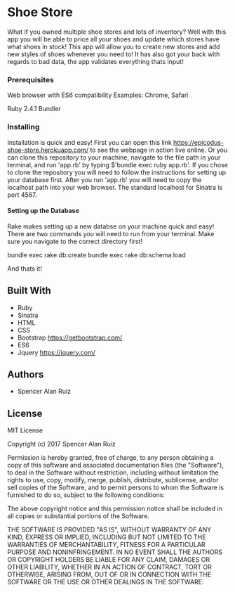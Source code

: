 # Shoe Store

What if you owned multiple shoe stores and lots of inventory? Well with this app you will be able to price all your shoes and update which stores have what shoes in stock! This app will allow you to create new stores and add new styles of shoes whenever you need to! It has also got your back with regards to bad data, the app validates everything thats input!

### Prerequisites

Web browser with ES6 compatibility
Examples: Chrome, Safari

Ruby 2.4.1
Bundler

### Installing

Installation is quick and easy! First you can open this link https://epicodus-shoe-store.herokuapp.com/ to see the webpage in action live online. Or you can clone this repository to your machine, navigate to the file path in your terminal, and run 'app.rb' by typing $'bundle exec ruby app.rb'. If you chose to clone the repository you will need to follow the instructions for setting up your database first. After you run 'app.rb' you will need to copy the localhost path into your web browser. The standard localhost for Sinatra is port 4567.

#### Setting up the Database

Rake makes setting up a new databse on your machine quick and easy! There are two commands you will need to run from your terminal. Make sure you navigate to the correct directory first!

bundle exec rake db:create
bundle exec rake db:schema:load

And thats it!

## Built With

* Ruby
* Sinatra
* HTML
* CSS
* Bootstrap https://getbootstrap.com/
* ES6
* Jquery https://jquery.com/

## Authors

* Spencer Alan Ruiz

## License

MIT License

Copyright (c) 2017 Spencer Alan Ruiz

Permission is hereby granted, free of charge, to any person obtaining a copy
of this software and associated documentation files (the "Software"), to deal
in the Software without restriction, including without limitation the rights
to use, copy, modify, merge, publish, distribute, sublicense, and/or sell
copies of the Software, and to permit persons to whom the Software is
furnished to do so, subject to the following conditions:

The above copyright notice and this permission notice shall be included in all
copies or substantial portions of the Software.

THE SOFTWARE IS PROVIDED "AS IS", WITHOUT WARRANTY OF ANY KIND, EXPRESS OR
IMPLIED, INCLUDING BUT NOT LIMITED TO THE WARRANTIES OF MERCHANTABILITY,
FITNESS FOR A PARTICULAR PURPOSE AND NONINFRINGEMENT. IN NO EVENT SHALL THE
AUTHORS OR COPYRIGHT HOLDERS BE LIABLE FOR ANY CLAIM, DAMAGES OR OTHER
LIABILITY, WHETHER IN AN ACTION OF CONTRACT, TORT OR OTHERWISE, ARISING FROM,
OUT OF OR IN CONNECTION WITH THE SOFTWARE OR THE USE OR OTHER DEALINGS IN THE
SOFTWARE.

